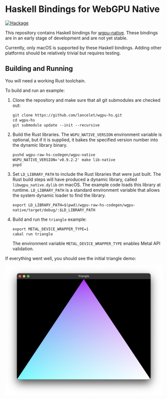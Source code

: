 # Haskell Bindings for WebGPU Native

[![Hackage][hackage-shield]][hackage]

This repository contains Haskell bindings for
[wgpu-native](https://github.com/gfx-rs/wgpu-native).
These bindings are in an early stage of development and are not yet stable.

Currently, only macOS is supported by these Haskell bindings. Adding other
platforms should be relatively trivial but requires testing.

## Building and Running

You will need a working Rust toolchain.

To build and run an example:

  1. Clone the repository and make sure that all git submodules are checked
     out:
     
     ```
     git clone https://github.com/lancelet/wgpu-hs.git
     cd wgpu-hs
     git submodule update --init --recursive
     ```
       
  2. Build the Rust libraries. The `WGPU_NATIVE_VERSION` environment variable
     is optional, but if it is supplied, it bakes the specified version number
     into the dynamic library binary.
  
     ```
     pushd wgpu-raw-hs-codegen/wgpu-native
     WGPU_NATIVE_VERSION='v0.9.2.2' make lib-native
     popd
     ```
     
  3. Set `LD_LIBRARY_PATH` to include the Rust libraries that were just built.
     The Rust build steps will have produced a dynamic library, called
     `libwgpu_native.dylib` on macOS. The example code loads this library at
     runtime. `LD_LIBRARY_PATH` is a standard environment variable that allows
     the system dynamic loader to find the library.
  
     ```
     export LD_LIBRARY_PATH=$(pwd)/wgpu-raw-hs-codegen/wgpu-native/target/debug/:$LD_LIBRARY_PATH
     ```
     
  4. Build and run the `triangle` example:
  
     ```
     export METAL_DEVICE_WRAPPER_TYPE=1
     cabal run triangle
     ```
     
     The environment variable `METAL_DEVICE_WRAPPER_TYPE` enables Metal API
     validation.
     
If everything went well, you should see the initial triangle demo:

![triangle demo](triangle-demo.png)

[hackage]: http://hackage.haskell.org/package/wgpu-hs
[hackage-shield]: https://img.shields.io/hackage/v/wgpu-hs.svg?style=flat
